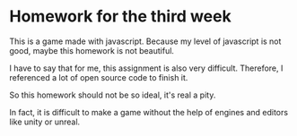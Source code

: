 # Homework for the third week

This is a game made with javascript. Because my level of javascript is not good, maybe this homework is not beautiful.  

I have to say that for me, this assignment is also very difficult. Therefore, I referenced a lot of open source code to finish it.  

So this homework should not be so ideal, it's real a pity.  

In fact, it is difficult to make a game without the help of engines and editors like unity or unreal.  